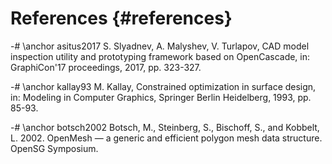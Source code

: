 References {#references}
===========================

-# \anchor asitus2017 S. Slyadnev, A. Malyshev, V. Turlapov, CAD model inspection utility and prototyping framework based on OpenCascade, in: GraphiCon'17 proceedings, 2017, pp. 323-327.

-# \anchor kallay93 M. Kallay, Constrained optimization in surface design, in: Modeling in Computer Graphics, Springer Berlin Heidelberg, 1993, pp. 85-93.

-# \anchor botsch2002 Botsch, M., Steinberg, S., Bischoff, S., and Kobbelt, L. 2002. OpenMesh &mdash; a generic and efficient polygon mesh data structure. OpenSG Symposium.